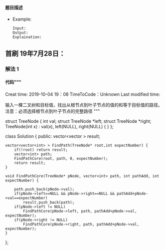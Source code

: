## 
#### 题目描述

- Example:
    ```
    Input: 
    Output: 
    Explaination:
    ```  

## 首刷 19年7月28日：
### 解法 1
#### 代码"""
Creat time: 2019-10-04 19：08
TimeToCode：Unknown
Last modified time: 


输入一棵二叉树和目标值，找出从根节点到叶子节点的值的和等于目标值的路径。
注意：必须选择根节点到叶子节点的完整路径
"""

struct TreeNode {
	int val;
	struct TreeNode *left;
	struct TreeNode *right;
	TreeNode(int x) :
		val(x), left(NULL), right(NULL) {
	}
};


class Solution {
public:
    vector<vector<int> > result;

    vector<vector<int> > FindPath(TreeNode* root,int expectNumber) {
        if(!root) return result;
        vector<int> path;
        FindPathCore(root, path, 0, expectNumber);
        return result;
    }

    void FindPathCore(TreeNode* pNode, vector<int> path, int pathAdd, int expectNumber) {
        
        path.push_back(pNode->val);
        if(pNode->left==NULL && pNode->right==NULL && pathAdd+pNode->val==expectNumber)
            result.push_back(path);
        if(pNode->left != NULL)
            FindPathCore(pNode->left, path, pathAdd+pNode->val, expectNumber);
        if(pNode->right != NULL)
            FindPathCore(pNode->right, path, pathAdd+pNode->val, expectNumber);
    }
};